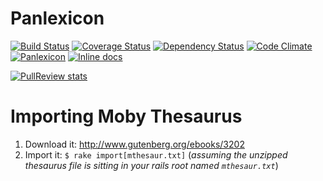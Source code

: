 # Panlexicon

[![Build Status](https://travis-ci.org/bensheldon/panlexicon-rails.png)](https://travis-ci.org/bensheldon/panlexicon-rails)
[![Coverage Status](https://coveralls.io/repos/bensheldon/panlexicon-rails/badge.png?branch=master)](https://coveralls.io/r/bensheldon/panlexicon-rails?branch=master)
[![Dependency Status](https://gemnasium.com/bensheldon/panlexicon-rails.png)](https://gemnasium.com/bensheldon/panlexicon-rails)
[![Code Climate](https://codeclimate.com/github/bensheldon/panlexicon-rails.png)](https://codeclimate.com/github/bensheldon/panlexicon-rails)
[![Panlexicon](http://img.shields.io/badge/words-103,256-blue.png)](http://panlexicon.com)
[![Inline docs](http://inch-ci.org/github/bensheldon/panlexicon-rails.png?branch=master)](http://inch-ci.org/github/bensheldon/panlexicon-rails)

[![PullReview stats](https://www.pullreview.com/github/bensheldon/panlexicon-rails/badges/master.svg?type=full)](https://www.pullreview.com/github/bensheldon/panlexicon-rails/reviews/master)

# Importing Moby Thesaurus

1. Download it: http://www.gutenberg.org/ebooks/3202
2. Import it: `$ rake import[mthesaur.txt]` (_assuming the unzipped thesaurus file is sitting in your rails root named `mthesaur.txt`_)
